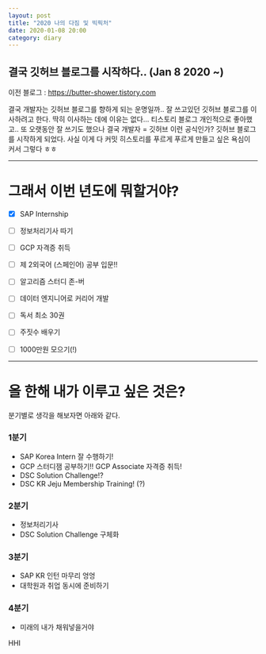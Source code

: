 ```yaml
---
layout: post
title: "2020 나의 다짐 및 빅픽처"
date: 2020-01-08 20:00
category: diary
---
```


## 결국 깃허브 블로그를 시작하다.. (Jan 8 2020 ~)

이전 블로그 : <https://butter-shower.tistory.com>

결국 개발자는 깃허브 블로그를 향하게 되는 운명일까.. 잘 쓰고있던 깃허브 블로그를 이사하려고 한다.
딱히 이사하는 데에 이유는 없다... 티스토리 블로그 개인적으로 좋아했고.. 또 오랫동안 잘 쓰기도 했으나
결국 개발자 = 깃허브 이런 공식인가? 깃허브 블로그를 시작하게 되었다.
사실 이게 다 커밋 히스토리를 푸르게 푸르게 만들고 싶은 욕심이 커서 그렇다 ㅎㅎ


---


# 그래서 이번 년도에 뭐할거야?

- [x] SAP Internship
- [ ] 정보처리기사 따기
- [ ] GCP 자격증 취득
- [ ] 제 2외국어 (스페인어) 공부 입문!!
- [ ] 알고리즘 스터디 존-버
- [ ] 데이터 엔지니어로 커리어 개발
- [ ] 독서 최소 30권
- [ ] 주짓수 배우기
- [ ] 1000만원 모으기(!)


---


# 올 한해 내가 이루고 싶은 것은?

분기별로 생각을 해보자면 아래와 같다.

### 1분기 
- SAP Korea Intern 잘 수행하기!
- GCP 스터디잼 공부하기!! GCP Associate 자격증 취득!
- DSC Solution Challenge!?
- DSC KR Jeju Membership Training! (?)

### 2분기
- 정보처리기사
- DSC Solution Challenge 구체화

### 3분기
- SAP KR 인턴 마무리 엉엉
- 대학원과 취업 동시에 준비하기

### 4분기
- 미래의 내가 채워넣을거야

HHI